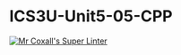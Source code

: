 # ICS3U-Unit5-05-CPP

[![Mr Coxall's Super Linter](https://github.com/joannesanthosh/ICS3U-Unit5-05-CPP/workflows/Mr%20Coxall's%20Super%20Linter/badge.svg)](https://github.com/joannesanthosh/ICS3U-Unit5-05-CPP/actions/)
